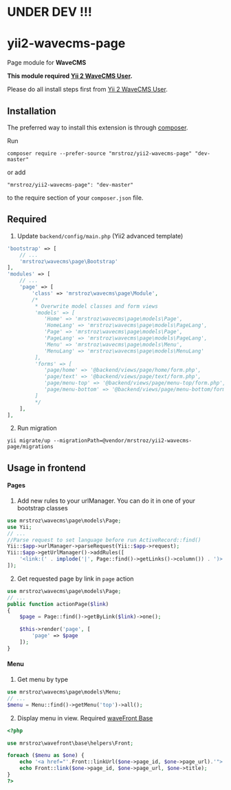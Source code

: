 UNDER DEV !!!
=============


# yii2-wavecms-page
Page module for **WaveCMS**

**This module required [Yii 2 WaveCMS User](https://github.com/mrstroz/yii2-wavecms-user).** 

Please do all install steps first from [Yii 2 WaveCMS User](https://github.com/mrstroz/yii2-wavecms-user).

Installation
------------

The preferred way to install this extension is through [composer](http://getcomposer.org/download/).

Run

```
composer require --prefer-source "mrstroz/yii2-wavecms-page" "dev-master"
```

or add

```
"mrstroz/yii2-wavecms-page": "dev-master"
```

to the require section of your `composer.json` file.


Required
--------

1. Update `backend/config/main.php` (Yii2 advanced template) 
```php
'bootstrap' => [
    // ...
    'mrstroz\wavecms\page\Bootstrap'
],
'modules' => [
    // ...
    'page' => [
        'class' => 'mrstroz\wavecms\page\Module',
        /*
         * Overwrite model classes and form views
         'models' => [
            'Home' => 'mrstroz\wavecms\page\models\Page',
            'HomeLang' => 'mrstroz\wavecms\page\models\PageLang',
            'Page' => 'mrstroz\wavecms\page\models\Page',
            'PageLang' => 'mrstroz\wavecms\page\models\PageLang',
            'Menu' => 'mrstroz\wavecms\page\models\Menu',
            'MenuLang' => 'mrstroz\wavecms\page\models\MenuLang'
         ],
         'forms' => [
            'page/home' => '@backend/views/page/home/form.php',
            'page/text' => '@backend/views/page/text/form.php',
            'page/menu-top' => '@backend/views/page/menu-top/form.php',
            'page/menu-bottom' => '@backend/views/page/menu-bottom/form.php'
         ]
         */
    ],
],
```

2. Run migration 
```
yii migrate/up --migrationPath=@vendor/mrstroz/yii2-wavecms-page/migrations
```

Usage in frontend
-----------------

#### Pages
1. Add new rules to your urlManager. You can do it in one of your bootstrap classes

```php
use mrstroz\wavecms\page\models\Page;
use Yii;
// ...
//Parse request to set language before run ActiveRecord::find()
Yii::$app->urlManager->parseRequest(Yii::$app->request); 
Yii::$app->getUrlManager()->addRules([
    '<link:(' . implode('|', Page::find()->getLinks()->column()) . ')>' => 'site/page'
]);
```

2. Get requested page by link in `page` action
```php
use mrstroz\wavecms\page\models\Page;
// ...
public function actionPage($link)
{
    $page = Page::find()->getByLink($link)->one();

    $this->render('page', [
        'page' => $page
    ]);
}
```

#### Menu

1. Get menu by type
```php
use mrstroz\wavecms\page\models\Menu;
// ...
$menu = Menu::find()->getMenu('top')->all();
```

2. Display menu in view. Required [waveFront Base](https://github.com/mrstroz/yii2-wavefront-base)
```php
<?php 

use mrstroz\wavefront\base\helpers\Front;

foreach ($menu as $one) {
    echo '<a href="'.Front::linkUrl($one->page_id, $one->page_url).'">'.$one->title.'</a>'; // or
    echo Front::link($one->page_id, $one->page_url, $one->title); 
}
?>
```




